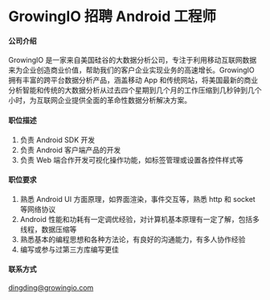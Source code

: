 GrowingIO 招聘 Android 工程师
==========

#### 公司介绍
GrowingIO 是一家来自美国硅谷的大数据分析公司，专注于利用移动互联网数据来为企业创造商业价值，帮助我们的客户企业实现业务的高速增长。GrowingIO 拥有丰富的跨平台数据分析产品，涵盖移动 App 和传统网站，将美国最新的商业分析智能和传统的大数据分析从过去四个星期到几个月的工作压缩到几秒钟到几个小时，为互联网企业提供全面的革命性数据分析解决方案。

#### 职位描述
1. 负责 Android SDK 开发
2. 负责 Android 客户端产品的开发
2. 负责 Web 端合作开发可视化操作功能，如标签管理或设置各控件样式等

#### 职位要求
1. 熟悉 Android UI 方面原理，如界面渲染，事件交互等，熟悉 http 和 socket 等网络协议
2. Android 性能和功耗有一定调优经验，对计算机基本原理有一定了解，包括多线程，数据压缩等
3. 熟悉基本的编程思想和各种方法论，有良好的沟通能力，有多人协作经验
4. 编写或参与过第三方库编写更佳

#### 联系方式
[dingding@growingio.com](mailto:dingding@growingio.com)
